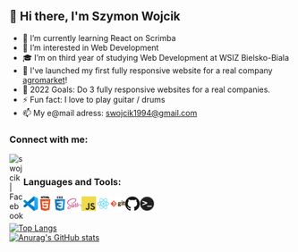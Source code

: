 ## 👋 Hi there, I'm Szymon Wojcik
- 🌱 I’m currently learning React on Scrimba
- 👀 I’m interested in Web Development
- :mortar_board: I’m on third year of studying Web Development at WSIZ Bielsko-Biala
- 🔭 I've launched my first fully responsive website for a real company [agromarket][website]!
- 🥅 2022 Goals: Do 3 fully responsive websites for a real companies.
- ⚡ Fun fact: I love to play guitar / drums
- 📫 My e@mail adress: swojcik1994@gmail.com

### Connect with me:

[<img align="left" alt="swojcik | Facebook" width="25px" src="https://upload.wikimedia.org/wikipedia/commons/thumb/f/fb/Facebook_icon_2013.svg/1200px-Facebook_icon_2013.svg.png" />][facebook]

<br />

### Languages and Tools:
<img align="left" alt="Visual Studio Code" width="26px" src="https://raw.githubusercontent.com/github/explore/80688e429a7d4ef2fca1e82350fe8e3517d3494d/topics/visual-studio-code/visual-studio-code.png" />
<img align="left" alt="HTML5" width="26px" src="https://raw.githubusercontent.com/github/explore/80688e429a7d4ef2fca1e82350fe8e3517d3494d/topics/html/html.png" />
<img align="left" alt="CSS3" width="26px" src="https://raw.githubusercontent.com/github/explore/80688e429a7d4ef2fca1e82350fe8e3517d3494d/topics/css/css.png" />
<img align="left" alt="Sass" width="26px" src="https://raw.githubusercontent.com/github/explore/80688e429a7d4ef2fca1e82350fe8e3517d3494d/topics/sass/sass.png" />
<img align="left" alt="JavaScript" width="26px" src="https://raw.githubusercontent.com/github/explore/80688e429a7d4ef2fca1e82350fe8e3517d3494d/topics/javascript/javascript.png" />
<img align="left" alt="React" width="26px" src="https://raw.githubusercontent.com/github/explore/80688e429a7d4ef2fca1e82350fe8e3517d3494d/topics/react/react.png" />
<img align="left" alt="Git" width="26px" src="https://raw.githubusercontent.com/github/explore/80688e429a7d4ef2fca1e82350fe8e3517d3494d/topics/git/git.png" />
<img align="left" alt="GitHub" width="26px" src="https://raw.githubusercontent.com/github/explore/78df643247d429f6cc873026c0622819ad797942/topics/github/github.png" />
<img align="left" alt="Terminal" width="26px" src="https://raw.githubusercontent.com/github/explore/80688e429a7d4ef2fca1e82350fe8e3517d3494d/topics/terminal/terminal.png" />
<br />
<br />

[![Top Langs](https://github-readme-stats.vercel.app/api/top-langs/?username=Szymen1994&layout=compact)](https://github.com/anuraghazra/github-readme-stats)
<br />
[![Anurag's GitHub stats](https://github-readme-stats.vercel.app/api?username=Szymen1994&hide=,stars,contribs,issues&show_icons=true)](https://github.com/anuraghazra/github-readme-stats)
<br />
<br />

[e-mail]: swojcik1994@gmail.com
[website]: https://stronatestowa.agromarket-szczekociny.pl
[facebook]: https://www.facebook.com/szymon.wojcik.7169
